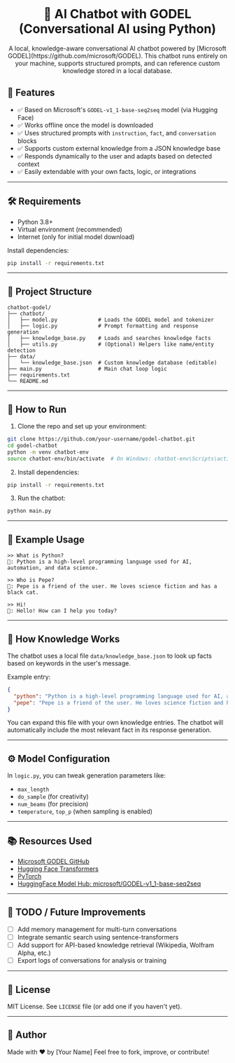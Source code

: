 <br />
<div align="center">
  <h1 align="center">🤖 AI Chatbot with GODEL (Conversational AI using Python)</h1>
</div>
<div align="center">
    A local, knowledge-aware conversational AI chatbot powered by [Microsoft GODEL](https://github.com/microsoft/GODEL).
    This chatbot runs entirely on your machine, supports structured prompts, and can reference custom knowledge stored in a local database.
</div>

## 📌 Features

* ✅ Based on Microsoft's `GODEL-v1_1-base-seq2seq` model (via Hugging Face)
* ✅ Works offline once the model is downloaded
* ✅ Uses structured prompts with `instruction`, `fact`, and `conversation` blocks
* ✅ Supports custom external knowledge from a JSON knowledge base
* ✅ Responds dynamically to the user and adapts based on detected context
* ✅ Easily extendable with your own facts, logic, or integrations

---

## 🛠️ Requirements

* Python 3.8+
* Virtual environment (recommended)
* Internet (only for initial model download)

Install dependencies:

```bash
pip install -r requirements.txt
```

---

## 🧠 Project Structure

```
chatbot-godel/
├── chatbot/
│   ├── model.py             # Loads the GODEL model and tokenizer
│   ├── logic.py             # Prompt formatting and response generation
│   ├── knowledge_base.py    # Loads and searches knowledge facts
│   ├── utils.py             # (Optional) Helpers like name/entity detection
├── data/
│   └── knowledge_base.json  # Custom knowledge database (editable)
├── main.py                  # Main chat loop logic
├── requirements.txt
└── README.md
```

---

## 🚀 How to Run

1. Clone the repo and set up your environment:

```bash
git clone https://github.com/your-username/godel-chatbot.git
cd godel-chatbot
python -m venv chatbot-env
source chatbot-env/bin/activate  # On Windows: chatbot-env\Scripts\activate
```

2. Install dependencies:

```bash
pip install -r requirements.txt
```

3. Run the chatbot:

```bash
python main.py
```

---

## 💬 Example Usage

```
>> What is Python?
🤖: Python is a high-level programming language used for AI, automation, and data science.

>> Who is Pepe?
🤖: Pepe is a friend of the user. He loves science fiction and has a black cat.

>> Hi!
🤖: Hello! How can I help you today?
```

---

## 🧠 How Knowledge Works

The chatbot uses a local file `data/knowledge_base.json` to look up facts based on keywords in the user's message.

Example entry:

```json
{
  "python": "Python is a high-level programming language used for AI, automation, and data science.",
  "pepe": "Pepe is a friend of the user. He loves science fiction and has a black cat."
}
```

You can expand this file with your own knowledge entries. The chatbot will automatically include the most relevant fact in its response generation.

---

## ⚙️ Model Configuration

In `logic.py`, you can tweak generation parameters like:

* `max_length`
* `do_sample` (for creativity)
* `num_beams` (for precision)
* `temperature`, `top_p` (when sampling is enabled)

---

## 📚 Resources Used

* [Microsoft GODEL GitHub](https://github.com/microsoft/GODEL)
* [Hugging Face Transformers](https://huggingface.co/docs/transformers)
* [PyTorch](https://pytorch.org/)
* [HuggingFace Model Hub: microsoft/GODEL-v1\_1-base-seq2seq](https://huggingface.co/microsoft/GODEL-v1_1-base-seq2seq)

---

## 🔧 TODO / Future Improvements

* [ ] Add memory management for multi-turn conversations
* [ ] Integrate semantic search using sentence-transformers
* [ ] Add support for API-based knowledge retrieval (Wikipedia, Wolfram Alpha, etc.)
* [ ] Export logs of conversations for analysis or training

---

## 📄 License

MIT License. See `LICENSE` file (or add one if you haven't yet).

---

## 🤛 Author

Made with ❤️ by \[Your Name]
Feel free to fork, improve, or contribute!